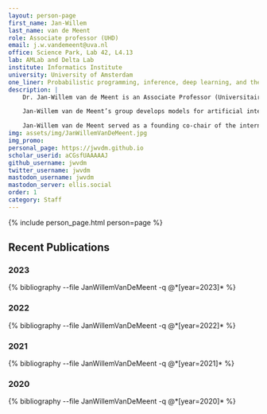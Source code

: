 ```yaml
---
layout: person-page
first_name: Jan-Willem 
last_name: van de Meent
role: Associate professor (UHD)
email: j.w.vandemeent@uva.nl
office: Science Park, Lab 42, L4.13
lab: AMLab and Delta Lab
institute: Informatics Institute
university: University of Amsterdam
one_liner: Probabilistic programming, inference, deep learning, and their applications.
description: |
    Dr. Jan-Willem van de Meent is an Associate Professor (Universitair Hoofddocent) at the University of Amsterdam. He co-directs the [AMLab](https://amlab.science.uva.nl/) with Max Welling and co-directs the [Uva Bosch Delta Lab](https://ivi.fnwi.uva.nl/uvaboschdeltalab/) with Theo Gevers. He also holds a position as an Assistant Professor at Northeastern University, where he is currently on leave. Prior to becoming faculty at Northeastern, he held a postdoctoral position with Frank Wood at Oxford, as well as a postdoctoral position with Chris Wiggins and Ruben Gonzalez at Columbia University. He carried out his PhD research in biophysics at Leiden and Cambridge with Wim van Saarloos and Ray Goldstein. 

    Jan-Willem van de Meent’s group develops models for artificial intelligence by combining probabilistic programming and deep learning. A major theme in this work is understanding how we can develop data-efficient models in machine learning by incorporating knowledge of an underlying physical system, causal structure, or symmetries of the underlying domain. At a technical level, his group develops inference methods for probabilistic programming systems. He is one of the creators of [Anglican](https://probprog.github.io/anglican/), a probabilistic language based on Clojure and of [Probabilistic Torch](https://github.com/probtorch/probtorch), a library for deep generative models that extends PyTorch. He is also an author on a forthcoming book on probabilistic programming, a draft of which is available on arXiv. To ground methodological work in practice, his group collaborates with researchers in neuroscience, NLP, healthcare, robotics, physics, and chemistry.

    Jan-Willem van de Meent served as a founding co-chair of the international conference on probabilistic programming ([PROBPROG](https://probprog.cc/)). He is currently serving as a program chair for the international conference on artificial intelligence and statistics ([AISTATS](https://aistats.org/aistats2023/)). He was the recipient of an NWO Rubicon Fellowship and is a current recipient of the NSF CAREER award. 
img: assets/img/JanWillemVanDeMeent.jpg
img_promo: 
personal_page: https://jwvdm.github.io
scholar_userid: aCGsfUAAAAAJ
github_username: jwvdm
twitter_username: jwvdm
mastodon_username: jwvdm
mastodon_server: ellis.social
order: 1
category: Staff 
---
```


{% include person_page.html person=page %}

<div class="publications">
<h2>Recent Publications</h2>

<h3>2023</h3>
{% bibliography --file JanWillemVanDeMeent -q @*[year=2023]* %}

<h3>2022</h3>
{% bibliography --file JanWillemVanDeMeent -q @*[year=2022]* %}

<h3>2021</h3>
{% bibliography --file JanWillemVanDeMeent -q @*[year=2021]* %}

<h3>2020</h3>
{% bibliography --file JanWillemVanDeMeent -q @*[year=2020]* %}

</div>

